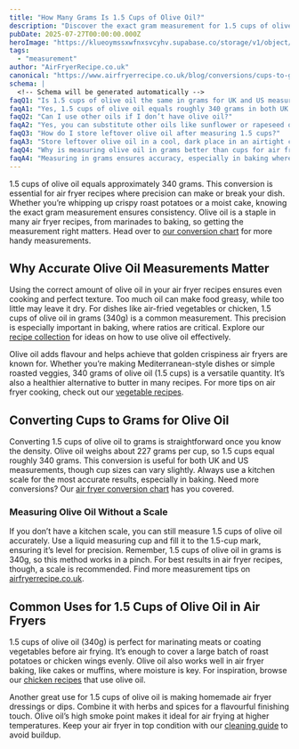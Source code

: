 ```yaml
---
title: "How Many Grams Is 1.5 Cups of Olive Oil?"
description: "Discover the exact gram measurement for 1.5 cups of olive oil to perfect your air fryer recipes with precision and ease."
pubDate: 2025-07-27T00:00:00.000Z
heroImage: "https://klueoymssxwfnxsvcyhv.supabase.co/storage/v1/object/public/Shmucket/how-many-grams-is-1-5-cups-of-olive-oil.webp"
tags:
  - "measurement"
author: "AirFryerRecipe.co.uk"
canonical: "https://www.airfryerrecipe.co.uk/blog/conversions/cups-to-grams/how-many-grams-is-1-5-cups-of-olive-oil"
schema: |
  <!-- Schema will be generated automatically -->
faqQ1: "Is 1.5 cups of olive oil the same in grams for UK and US measurements?"
faqA1: "Yes, 1.5 cups of olive oil equals roughly 340 grams in both UK and US measurements. While cup sizes can vary slightly between countries, the difference is negligible for olive oil. For absolute precision, use a kitchen scale."
faqQ2: "Can I use other oils if I don’t have olive oil?"
faqA2: "Yes, you can substitute other oils like sunflower or rapeseed oil, but the flavour and smoke point may differ. For 1.5 cups (340g), the gram measurement remains similar, but adjust cooking times if needed. Olive oil is preferred for its taste and health benefits."
faqQ3: "How do I store leftover olive oil after measuring 1.5 cups?"
faqA3: "Store leftover olive oil in a cool, dark place in an airtight container. Avoid exposure to heat or sunlight to maintain its quality. Properly stored, it can last for months, ready for your next air fryer recipe."
faqQ4: "Why is measuring olive oil in grams better than cups for air fryer recipes?"
faqA4: "Measuring in grams ensures accuracy, especially in baking where ratios are crucial. Cups can vary in volume, but grams provide a consistent measurement. This precision helps achieve perfect results in air fryer cooking every time."
---
```

<p>1.5 cups of olive oil equals approximately 340 grams. This conversion is essential for air fryer recipes where precision can make or break your dish. Whether you’re whipping up crispy roast potatoes or a moist cake, knowing the exact gram measurement ensures consistency. Olive oil is a staple in many air fryer recipes, from marinades to baking, so getting the measurement right matters. Head over to <a href=https://www.airfryerrecipe.co.uk/air-fryer-conversion-chart>our conversion chart</a> for more handy measurements.</p>

<h2>Why Accurate Olive Oil Measurements Matter</h2>
<p>Using the correct amount of olive oil in your air fryer recipes ensures even cooking and perfect texture. Too much oil can make food greasy, while too little may leave it dry. For dishes like air-fried vegetables or chicken, 1.5 cups of olive oil in grams (340g) is a common measurement. This precision is especially important in baking, where ratios are critical. Explore our <a href=https://www.airfryerrecipe.co.uk/recipes>recipe collection</a> for ideas on how to use olive oil effectively.</p>

<p>Olive oil adds flavour and helps achieve that golden crispiness air fryers are known for. Whether you’re making Mediterranean-style dishes or simple roasted veggies, 340 grams of olive oil (1.5 cups) is a versatile quantity. It’s also a healthier alternative to butter in many recipes. For more tips on air fryer cooking, check out our <a href=https://www.airfryerrecipe.co.uk/recipe-category/vegetables>vegetable recipes</a>.</p>

<h2>Converting Cups to Grams for Olive Oil</h2>
<p>Converting 1.5 cups of olive oil to grams is straightforward once you know the density. Olive oil weighs about 227 grams per cup, so 1.5 cups equal roughly 340 grams. This conversion is useful for both UK and US measurements, though cup sizes can vary slightly. Always use a kitchen scale for the most accurate results, especially in baking. Need more conversions? Our <a href=https://www.airfryerrecipe.co.uk/air-fryer-conversion-chart>air fryer conversion chart</a> has you covered.</p>

<h3>Measuring Olive Oil Without a Scale</h3>
<p>If you don’t have a kitchen scale, you can still measure 1.5 cups of olive oil accurately. Use a liquid measuring cup and fill it to the 1.5-cup mark, ensuring it’s level for precision. Remember, 1.5 cups of olive oil in grams is 340g, so this method works in a pinch. For best results in air fryer recipes, though, a scale is recommended. Find more measurement tips on <a href=https://www.airfryerrecipe.co.uk>airfryerrecipe.co.uk</a>.</p>

<h2>Common Uses for 1.5 Cups of Olive Oil in Air Fryers</h2>
<p>1.5 cups of olive oil (340g) is perfect for marinating meats or coating vegetables before air frying. It’s enough to cover a large batch of roast potatoes or chicken wings evenly. Olive oil also works well in air fryer baking, like cakes or muffins, where moisture is key. For inspiration, browse our <a href=https://www.airfryerrecipe.co.uk/recipe-category/chicken>chicken recipes</a> that use olive oil.</p>

<p>Another great use for 1.5 cups of olive oil is making homemade air fryer dressings or dips. Combine it with herbs and spices for a flavourful finishing touch. Olive oil’s high smoke point makes it ideal for air frying at higher temperatures. Keep your air fryer in top condition with our <a href=https://www.airfryerrecipe.co.uk/air-fryer-cleaner>cleaning guide</a> to avoid buildup.</p>
